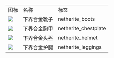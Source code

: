 <table>
	<tablebody>
		<tr>
			<td>图标</td>
			<td>名称</td>
			<td>标签</td>
		</tr>
		<tr>
			<td><img src="C:/Users/seese/Files/Projects/MC_datapacks/recipe_auto_manual/LemonTea_auto_recipes/output/mc_icon/combat/netherite_boots.png"></td>
			<td>下界合金靴子</td>
			<td>netherite_boots</td>
		</tr>
		<tr>
			<td><img src="C:/Users/seese/Files/Projects/MC_datapacks/recipe_auto_manual/LemonTea_auto_recipes/output/mc_icon/combat/netherite_chestplate.png"></td>
			<td>下界合金胸甲</td>
			<td>netherite_chestplate</td>
		</tr>
		<tr>
			<td><img src="C:/Users/seese/Files/Projects/MC_datapacks/recipe_auto_manual/LemonTea_auto_recipes/output/mc_icon/combat/netherite_helmet.png"></td>
			<td>下界合金头盔</td>
			<td>netherite_helmet</td>
		</tr>
		<tr>
			<td><img src="C:/Users/seese/Files/Projects/MC_datapacks/recipe_auto_manual/LemonTea_auto_recipes/output/mc_icon/combat/netherite_leggings.png"></td>
			<td>下界合金护腿</td>
			<td>netherite_leggings</td>
		</tr>
	</tablebody>
</table>
